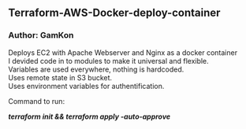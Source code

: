 ## Terraform-AWS-Docker-deploy-container
### Author: GamKon

Deploys EC2 with Apache Webserver and Nginx as a docker container<br>
I devided code in to modules to make it universal and flexible.<br>
Variables are used everywhere, nothing is hardcoded.<br>
Uses remote state in S3 bucket.<br>
Uses environment variables for authentification.

Command to run: 

***terraform init && terraform apply -auto-approve***
